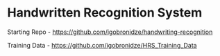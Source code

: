 # Handwritten Recognition System

Starting Repo - https://github.com/igobronidze/handwriting-recognition

Training Data - https://github.com/igobronidze/HRS_Training_Data
